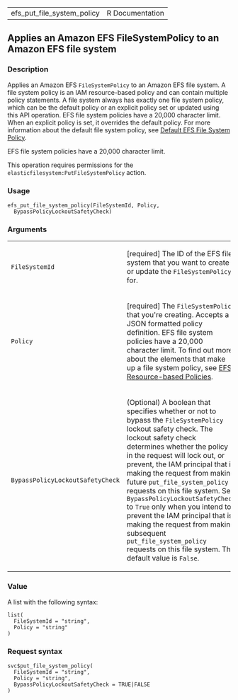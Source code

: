 <table style="width: 100%;">
<tbody>
<tr class="odd">
<td>efs_put_file_system_policy</td>
<td style="text-align: right;">R Documentation</td>
</tr>
</tbody>
</table>

## Applies an Amazon EFS FileSystemPolicy to an Amazon EFS file system

### Description

Applies an Amazon EFS `FileSystemPolicy` to an Amazon EFS file system. A
file system policy is an IAM resource-based policy and can contain
multiple policy statements. A file system always has exactly one file
system policy, which can be the default policy or an explicit policy set
or updated using this API operation. EFS file system policies have a
20,000 character limit. When an explicit policy is set, it overrides the
default policy. For more information about the default file system
policy, see [Default EFS File System
Policy](https://docs.aws.amazon.com/efs/latest/ug/iam-access-control-nfs-efs.html#default-filesystempolicy).

EFS file system policies have a 20,000 character limit.

This operation requires permissions for the
`elasticfilesystem:PutFileSystemPolicy` action.

### Usage

    efs_put_file_system_policy(FileSystemId, Policy,
      BypassPolicyLockoutSafetyCheck)

### Arguments

<table>
<colgroup>
<col style="width: 35%" />
<col style="width: 65%" />
</colgroup>
<tbody>
<tr class="odd">
<td><code
id="efs_put_file_system_policy_:_FileSystemId">FileSystemId</code></td>
<td><p>[required] The ID of the EFS file system that you want to create
or update the <code>FileSystemPolicy</code> for.</p></td>
</tr>
<tr class="even">
<td><code id="efs_put_file_system_policy_:_Policy">Policy</code></td>
<td><p>[required] The <code>FileSystemPolicy</code> that you're
creating. Accepts a JSON formatted policy definition. EFS file system
policies have a 20,000 character limit. To find out more about the
elements that make up a file system policy, see <a
href="https://docs.aws.amazon.com/efs/latest/ug/#access-control-manage-access-intro-resource-policies">EFS
Resource-based Policies</a>.</p></td>
</tr>
<tr class="odd">
<td><code
id="efs_put_file_system_policy_:_BypassPolicyLockoutSafetyCheck">BypassPolicyLockoutSafetyCheck</code></td>
<td><p>(Optional) A boolean that specifies whether or not to bypass the
<code>FileSystemPolicy</code> lockout safety check. The lockout safety
check determines whether the policy in the request will lock out, or
prevent, the IAM principal that is making the request from making future
<code>put_file_system_policy</code> requests on this file system. Set
<code>BypassPolicyLockoutSafetyCheck</code> to <code>True</code> only
when you intend to prevent the IAM principal that is making the request
from making subsequent <code>put_file_system_policy</code> requests on
this file system. The default value is <code>False</code>.</p></td>
</tr>
</tbody>
</table>

### Value

A list with the following syntax:

    list(
      FileSystemId = "string",
      Policy = "string"
    )

### Request syntax

    svc$put_file_system_policy(
      FileSystemId = "string",
      Policy = "string",
      BypassPolicyLockoutSafetyCheck = TRUE|FALSE
    )
